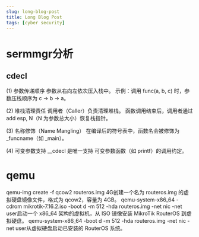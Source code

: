 ```yaml
---
slug: long-blog-post
title: Long Blog Post
tags: [cyber security]
---
```

# sermmgr分析

## cdecl
(1) 参数传递顺序
参数从右向左依次压入栈中。
示例：调用 func(a, b, c) 时，参数压栈顺序为 c → b → a。

(2) 堆栈清理责任
调用者（Caller）负责清理堆栈。
函数调用结束后，调用者通过 add esp, N（N 为参数总大小）恢复栈指针。

(3) 名称修饰（Name Mangling）
在编译后的符号表中，函数名会被修饰为 _funcname（如 _main）。

(4) 可变参数支持
__cdecl 是唯一支持 可变参数函数（如 printf）的调用约定。

# qemu
qemu-img create -f qcow2 routeros.img 4G创建一个名为 routeros.img 的虚拟硬盘镜像文件，格式为 qcow2，容量为 4GB。
qemu-system-x86_64 -cdrom mikrotik-7.16.2.iso -boot d -m 512 -hda routeros.img -net nic -net user启动一个 x86_64 架构的虚拟机，从 ISO 镜像安装 MikroTik RouterOS 到虚拟硬盘。
qemu-system-x86_64 -boot d -m 512 -hda routeros.img -net nic -net user从虚拟硬盘启动已安装的 RouterOS 系统。
